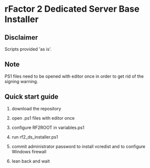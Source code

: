 # rFactor 2 Dedicated Server Base Installer

## Disclaimer

Scripts provided 'as is'.

## Note

PS1 files need to be opened with editor once in order to get rid of the signing warning.

## Quick start guide

1. download the repository

2. open .ps1 files with editor once

3. configure RF2ROOT in variables.ps1

4. run rf2_ds_installer.ps1

5. commit administrator password to install vcredist and to configure Windows firewall

6. lean back and wait
